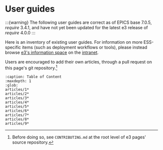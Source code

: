 # User guides

:::{warning}
The following user guides are correct as of EPICS base 7.0.5, *require* 3.4.1, and
have not yet been updated for the latest e3 release of *require* 4.0.0
:::

Here is an inventory of existing user guides. For information on more
ESS-specific items (such as deployment workflows or tools), please instead
browse [e3's information space](https://confluence.esss.lu.se/display/E3) on the
[intranet](https://confluence.esss.lu.se).

Users are encouraged to add their own articles, through a pull request on this
page's git repository.[^1]

 ```{toctree}
 :caption: Table of Content
 :maxdepth: 1
 :glob:
articles/1*
articles/2*
articles/3*
articles/4*
articles/5*
articles/6*
articles/7*
articles/8*
articles/9*
 ```

[^1]: Before doing so, see `CONTRIBUTING.md` at the root level of e3 pages'
  source repository.
